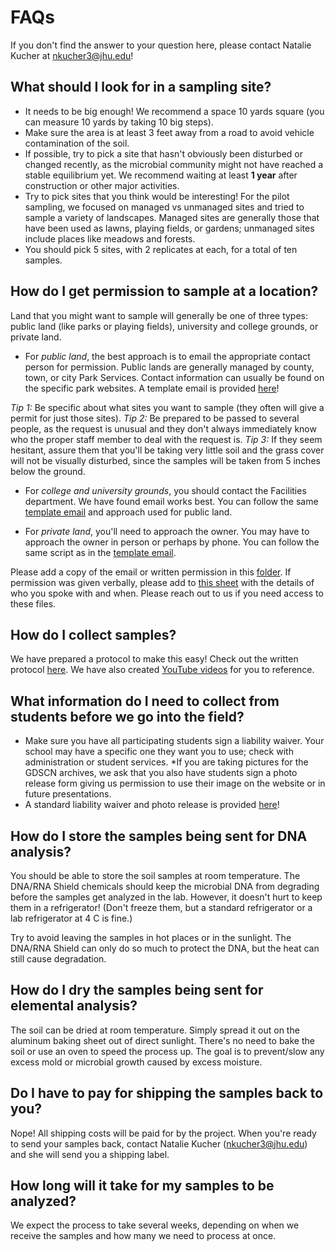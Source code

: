 # FAQs

If you don't find the answer to your question here, please contact Natalie Kucher at nkucher3@jhu.edu!

## What should I look for in a sampling site?
* It needs to be big enough! We recommend a space 10 yards square (you can measure 10 yards by taking 10 big steps).
* Make sure the area is at least 3 feet away from a road to avoid vehicle contamination of the soil.
* If possible, try to pick a site that hasn't obviously been disturbed or changed recently, as the microbial community might not have reached a stable equilibrium yet. We recommend waiting at least **1 year** after construction or other major activities.
* Try to pick sites that you think would be interesting! For the pilot sampling, we focused on managed vs unmanaged sites and tried to sample a variety of landscapes. Managed sites are generally those that have been used as lawns, playing fields, or gardens; unmanaged sites include places like meadows and forests.
* You should pick 5 sites, with 2 replicates at each, for a total of ten samples.


## How do I get permission to sample at a location?
Land that you might want to sample will generally be one of three types: public land (like parks or playing fields), university and college grounds, or private land.
* For _public land_, the best approach is to email the appropriate contact person for permission. Public lands are generally managed by county, town, or city Park Services. Contact information can usually be found on the specific park websites. A template email is provided [here](https://docs.google.com/document/d/1C6bPBZFO2DhANMJHlNXqAMSAMBqpYjXlHl9JMxNAx6k/edit)!

_Tip 1:_ Be specific about what sites you want to sample (they often will give a permit for just those sites).
_Tip 2:_ Be prepared to be passed to several people, as the request is unusual and they don't always immediately know who the proper staff member to deal with the request is.
_Tip 3:_ If they seem hesitant, assure them that you'll be taking very little soil and the grass cover will not be visually disturbed, since the samples will be taken from 5 inches below the ground.

* For _college and university grounds_, you should contact the Facilities department. We have found email works best. You can follow the same [template email](https://docs.google.com/document/d/1C6bPBZFO2DhANMJHlNXqAMSAMBqpYjXlHl9JMxNAx6k/edit) and approach used for public land.

* For _private land_, you'll need to approach the owner. You may have to approach the owner in person or perhaps by phone. You can follow the same script as in the [template email](https://docs.google.com/document/d/1C6bPBZFO2DhANMJHlNXqAMSAMBqpYjXlHl9JMxNAx6k/edit).

Please add a copy of the email or written permission in this [folder](https://drive.google.com/drive/folders/1g6zM45aHqtesIy3xc2QoZr_HPXa_NeKD?usp=share_link). If permission was given verbally, please add to [this sheet](https://docs.google.com/spreadsheets/d/1QAGvneJ8bbR3AHK6YUkv3xT3p3NeJ82K_5k3y7jswJI/edit?usp=sharing) with the details of who you spoke with and when. Please reach out to us if you need access to these files.


## How do I collect samples?
We have prepared a protocol to make this easy! Check out the written protocol [here](https://docs.google.com/document/d/1oyFaknksSQEpwN7yGEBuGZaDGN96rKGOaovGsbhlGic/edit#heading=h.rlfcx57l2u2o). We have also created [YouTube videos](https://www.youtube.com/playlist?list=PLzgm426KgvrhheloBdlSWshM9v2VvJEcX) for you to reference.


## What information do I need to collect from students before we go into the field?
* Make sure you have all participating students sign a liability waiver. Your school may have a specific one they want you to use; check with administration or student services. 
*If you are taking pictures for the GDSCN archives, we ask that you also have students sign a photo release form giving us permission to use their image on the website or in future presentations.
* A standard liability waiver and photo release is provided [here](https://docs.google.com/document/d/1QattQqL5CadjMrIrRRz32zNZYbeT5p1sVr2l7RFQl9Y/edit)!


## How do I store the samples being sent for DNA analysis?
You should be able to store the soil samples at room temperature. The DNA/RNA Shield chemicals should keep the microbial DNA from degrading before the samples get analyzed in the lab. However, it doesn't hurt to keep them in a refrigerator! (Don't freeze them, but a standard refrigerator or a lab refrigerator at 4 C is fine.) 

Try to avoid leaving the samples in hot places or in the sunlight. The DNA/RNA Shield can only do so much to protect the DNA, but the heat can still cause degradation.


## How do I dry the samples being sent for elemental analysis?
The soil can be dried at room temperature. Simply spread it out on the aluminum baking sheet out of direct sunlight. There's no need to bake the soil or use an oven to speed the process up. The goal is to prevent/slow any excess mold or microbial growth caused by excess moisture.


## Do I have to pay for shipping the samples back to you?
Nope! All shipping costs will be paid for by the project. When you're ready to send your samples back, contact Natalie Kucher (nkucher3@jhu.edu) and she will send you a shipping label.


## How long will it take for my samples to be analyzed?
We expect the process to take several weeks, depending on when we receive the samples and how many we need to process at once.
